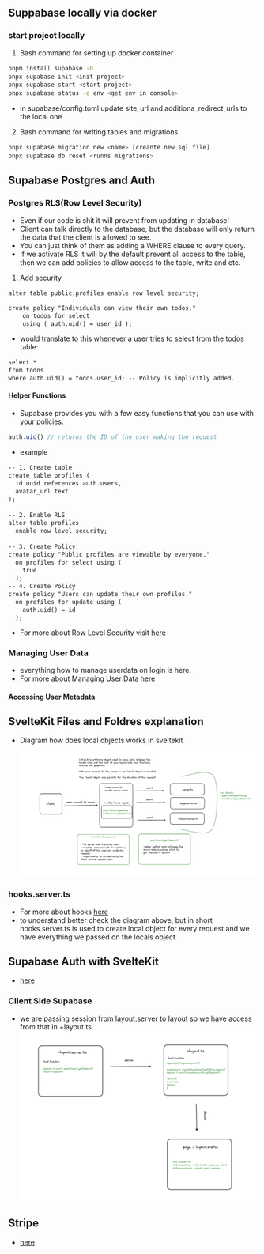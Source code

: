 ## Suppabase locally via docker
### start project locally
1. Bash command for setting up docker container 
```bash
pnpm install supabase -D
pnpx supabase init <init project>
pnpx supabase start <start project>
pnpx supabase status -o env <get env in console>
````
- in supabase/config.toml update site_url and additiona_redirect_urls to the local one

2. Bash command for writing tables and migrations
```bash
pnpx supabase migration new <name> [creante new sql file]
pnpx supabase db reset <runns migrations>
```
## Supabase Postgres and Auth 
### Postgres RLS(Row Level Security)
- Even if our code is shit it will prevent from updating in database!
- Client can talk directly to the database, but the database will only return the data that the client is allowed to see.
- You can just think of them as adding a WHERE clause to every query.
- If we activate RLS it will by the default prevent all access to the table, then we can add policies to allow access to the table, write and etc.

1. Add security
```postgresql
alter table public.profiles enable row level security;
```

```postgresql
create policy "Individuals can view their own todos."
    on todos for select
    using ( auth.uid() = user_id );
```
- would translate to this whenever a user tries to select from the todos table:
```postgresql
select *
from todos
where auth.uid() = todos.user_id; -- Policy is implicitly added.
```
#### Helper Functions 
- Supabase provides you with a few easy functions that you can use with your policies.
```ts
auth.uid() // returns the ID of the user making the request
```
- example 
```postgresql
-- 1. Create table
create table profiles (
  id uuid references auth.users,
  avatar_url text
);

-- 2. Enable RLS
alter table profiles
  enable row level security;

-- 3. Create Policy
create policy "Public profiles are viewable by everyone."
  on profiles for select using (
    true
  );
-- 4. Create Policy
create policy "Users can update their own profiles."
  on profiles for update using (
    auth.uid() = id
  );
```
- For more about Row Level Security visit [here](https://supabase.com/docs/guides/auth/row-level-security) 
### Managing User Data 
- everything how to manage userdata on login is here.
- For more about Managing User Data [here](https://supabase.com/docs/guides/auth/managing-user-data)
#### Accessing User Metadata

## SvelteKit Files and Foldres explanation
- Diagram how does local objects works in sveltekit
![Alt text](markdown_data/local-object.png)

### hooks.server.ts
- For more about hooks [here](https://kit.svelte.dev/docs/hooks) 
- to understand better check the diagram above, but in short hooks.server.ts is used to create local object for every request and we have everything we passed on the locals object 
## Supabase Auth with SvelteKit 
- [here](https://supabase.com/docs/guides/auth/auth-helpers/sveltekit)

### Client Side Supabase 
- we are passing session from layout.server to layout so we have access from that in +layout.ts
![Alt text](markdown_data/client-side-supabase.png)

## Stripe 
- [here](https://stripe.com/docs/api)